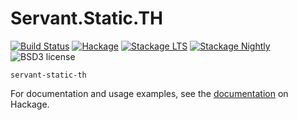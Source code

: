 
Servant.Static.TH
==================

[![Build Status](https://secure.travis-ci.org/cdepillabout/servant-static-th.svg)](http://travis-ci.org/cdepillabout/servant-static-th)
[![Hackage](https://img.shields.io/hackage/v/servant-static-th.svg)](https://hackage.haskell.org/package/servant-static-th)
[![Stackage LTS](http://stackage.org/package/servant-static-th/badge/lts)](http://stackage.org/lts/package/servant-static-th)
[![Stackage Nightly](http://stackage.org/package/servant-static-th/badge/nightly)](http://stackage.org/nightly/package/servant-static-th)
![BSD3 license](https://img.shields.io/badge/license-BSD3-blue.svg)

`servant-static-th`

For documentation and usage examples, see the
[documentation](https://hackage.haskell.org/package/servant-static-th) on Hackage.
